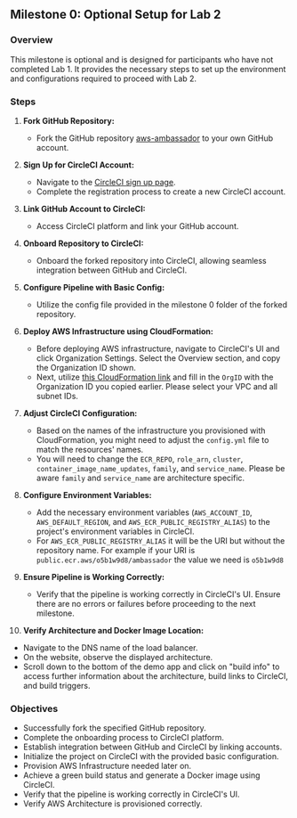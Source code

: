 ## Milestone 0: Optional Setup for Lab 2

### Overview
This milestone is optional and is designed for participants who have not completed Lab 1. It provides the necessary steps to set up the environment and configurations required to proceed with Lab 2.

### Steps

1. **Fork GitHub Repository:**
   - Fork the GitHub repository [aws-ambassador](https://github.com/CircleCI-Labs/aws-ambassador) to your own GitHub account.

2. **Sign Up for CircleCI Account:**
   - Navigate to the [CircleCI sign up page](https://circleci.com/signup/).
   - Complete the registration process to create a new CircleCI account.

3. **Link GitHub Account to CircleCI:**
   - Access CircleCI platform and link your GitHub account.

4. **Onboard Repository to CircleCI:**
   - Onboard the forked repository into CircleCI, allowing seamless integration between GitHub and CircleCI.

5. **Configure Pipeline with Basic Config:**
   - Utilize the config file provided in the milestone 0 folder of the forked repository.

6. **Deploy AWS Infrastructure using CloudFormation:**
   - Before deploying AWS infrastructure, navigate to CircleCI's UI and click Organization Settings. Select the Overview section, and copy the Organization ID shown.
   - Next, utilize [this CloudFormation link](https://us-east-1.console.aws.amazon.com/cloudformation/home?region=us-east-1#/stacks/quickcreate?templateURL=https://aws-ambassador-labs.s3.amazonaws.com/lab-1-complete-template.yml&stackName=AWS-Ambassador-Lab-1-Complete&param_OrgId=&param_LoadBalancerName=ambassador&param_RoleName=ambassador&param_CertificateThumbprint=9e99a48a9960b14926bb7f3b02e22da2b0ab7280&param_SecurityGroupName=ambassador&param_VpcID=&param_ECSTaskExecutionRole=ecsTaskExecutionRoleAmbassador&param_ClusterName=ambassador&param_RepositoryName=ambassador&param_SubnetIDs%5B%5D=) and fill in the `OrgID` with the Organization ID you copied earlier. Please select your VPC and all subnet IDs.
   
7. **Adjust CircleCI Configuration:**
   - Based on the names of the infrastructure you provisioned with CloudFormation, you might need to adjust the `config.yml` file to match the resources' names.
   - You will need to change the `ECR_REPO`, `role_arn`, `cluster`, `container_image_name_updates`, `family`, and `service_name`. Please be aware `family` and `service_name` are
   architecture specific. 

8. **Configure Environment Variables:**
   - Add the necessary environment variables (`AWS_ACCOUNT_ID`, `AWS_DEFAULT_REGION`, and `AWS_ECR_PUBLIC_REGISTRY_ALIAS`) to the project's environment variables in CircleCI.
   - For `AWS_ECR_PUBLIC_REGISTRY_ALIAS` it will be the URI but without the repository name. For example if your URI is `public.ecr.aws/o5b1w9d8/ambassador` the value we need is `o5b1w9d8`

9. **Ensure Pipeline is Working Correctly:**
   - Verify that the pipeline is working correctly in CircleCI's UI. Ensure there are no errors or failures before proceeding to the next milestone.

10. **Verify Architecture and Docker Image Location:**
   - Navigate to the DNS name of the load balancer.
   - On the website, observe the displayed architecture.
   - Scroll down to the bottom of the demo app and click on "build info" to access further information about the architecture, build links to CircleCI, and build triggers.

### Objectives
- Successfully fork the specified GitHub repository.
- Complete the onboarding process to CircleCI platform.
- Establish integration between GitHub and CircleCI by linking accounts.
- Initialize the project on CircleCI with the provided basic configuration.
- Provision AWS Infrastructure needed later on.
- Achieve a green build status and generate a Docker image using CircleCI.
- Verify that the pipeline is working correctly in CircleCI's UI.
- Verify AWS Architecture is provisioned correctly.